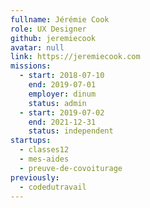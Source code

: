 ```yaml
---
fullname: Jérémie Cook
role: UX Designer
github: jeremiecook
avatar: null
link: https://jeremiecook.com
missions:
  - start: 2018-07-10
    end: 2019-07-01
    employer: dinum
    status: admin
  - start: 2019-07-02
    end: 2021-12-31
    status: independent
startups:
  - classes12
  - mes-aides
  - preuve-de-covoiturage
previously:
  - codedutravail
---
```

